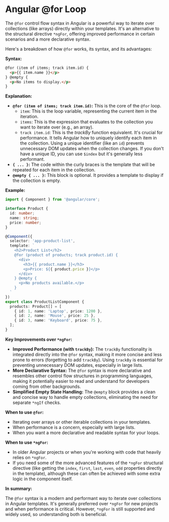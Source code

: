 # Angular @for Loop

The `@for` control flow syntax in Angular is a powerful way to iterate over collections (like arrays) directly within your templates. It's an alternative to the structural directive `*ngFor`, offering improved performance in certain scenarios and a more declarative syntax.

Here's a breakdown of how `@for` works, its syntax, and its advantages:

**Syntax:**

```html
@for (item of items; track item.id) {
  <p>{{ item.name }}</p>
} @empty {
  <p>No items to display.</p>
}
```

**Explanation:**

*   **`@for (item of items; track item.id)`:** This is the core of the `@for` loop.
    *   `item`: This is the loop variable, representing the current item in the iteration.
    *   `items`: This is the expression that evaluates to the collection you want to iterate over (e.g., an array).
    *   `track item.id`: This is the *trackBy* function equivalent. It's crucial for performance. It tells Angular how to uniquely identify each item in the collection. Using a unique identifier (like an `id`) prevents unnecessary DOM updates when the collection changes. If you don't have a unique ID, you can use `$index` but it's generally less performant.
*   **`{ ... }`:** The code within the curly braces is the template that will be repeated for each item in the collection.
*   **`@empty { ... }`:** This block is optional. It provides a template to display if the collection is empty.

**Example:**

```typescript
import { Component } from '@angular/core';

interface Product {
  id: number;
  name: string;
  price: number;
}

@Component({
  selector: 'app-product-list',
  template: `
    <h2>Product List</h2>
    @for (product of products; track product.id) {
      <div>
        <h3>{{ product.name }}</h3>
        <p>Price: ${{ product.price }}</p>
      </div>
    } @empty {
      <p>No products available.</p>
    }
  `
})
export class ProductListComponent {
  products: Product[] = [
    { id: 1, name: 'Laptop', price: 1200 },
    { id: 2, name: 'Mouse', price: 25 },
    { id: 3, name: 'Keyboard', price: 75 },
  ];
}
```

**Key Improvements over `*ngFor`:**

*   **Improved Performance (with `trackBy`):** The `trackBy` functionality is integrated directly into the `@for` syntax, making it more concise and less prone to errors (forgetting to add `trackBy`). Using `trackBy` is essential for preventing unnecessary DOM updates, especially in large lists.
*   **More Declarative Syntax:** The `@for` syntax is more declarative and resembles other control flow structures in programming languages, making it potentially easier to read and understand for developers coming from other backgrounds.
*   **Simplified Empty State Handling:** The `@empty` block provides a clean and concise way to handle empty collections, eliminating the need for separate `*ngIf` checks.

**When to use `@for`:**

*   Iterating over arrays or other iterable collections in your templates.
*   When performance is a concern, especially with large lists.
*   When you want a more declarative and readable syntax for your loops.

**When to use `*ngFor`:**

*   In older Angular projects or when you're working with code that heavily relies on `*ngFor`.
*   If you need some of the more advanced features of the `*ngFor` structural directive (like getting the `index`, `first`, `last`, `even`, `odd` properties directly in the template), although these can often be achieved with some extra logic in the component itself.

**In summary:**

The `@for` syntax is a modern and performant way to iterate over collections in Angular templates. It's generally preferred over `*ngFor` for new projects and when performance is critical. However, `*ngFor` is still supported and widely used, so understanding both is beneficial.

